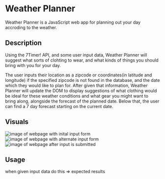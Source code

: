 # Weather Planner

Weather Planner is a JavaScript web app for planning out your day accroding to the weather.

## Description 

Using the 7Timer! API, and some user input data, Weather Planner will suggest what sorts of clohting to wear, and what kinds of things you should bring with you for your day.

The user inputs their location as a zipcode or coordinates(in latitude and longitude) if the specified zipcode is not found in the database, and the date which they would like to plan for. After given that information, Weather Planner will update the DOM to display suggestions of what clothing would be ideal for these weather conditions and what gear you might want to bring along, alongside the forecast of the planned date. Below that, the user can find a 7 day forecast starting on the current date.

## Visuals

![image of webpage with inital input form](/images/visual1)
![image of webpage with alternate input form](/images/visual2)
![image of webpage after input is submitted](/images/visual3)

## Usage

when given input data do this => expected results

